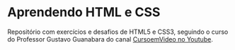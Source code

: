 # Aprendendo HTML e CSS

Repositório com exercícios e desafios de HTML5 e CSS3, seguindo o curso do Professor Gustavo Guanabara do canal <a href="https://www.youtube.com/@CursoemVideo">CursoemVideo no Youtube</a>.

